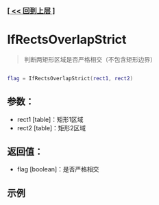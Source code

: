 ### [[ << 回到上层 ]](index.md)

# IfRectsOverlapStrict

> 判断两矩形区域是否严格相交（不包含矩形边界）

```lua

flag = IfRectsOverlapStrict(rect1, rect2)

```

## 参数：

+ rect1 [table]：矩形1区域
+ rect2 [table]：矩形2区域

## 返回值：

+ flag [boolean]：是否严格相交

## 示例

```lua

```